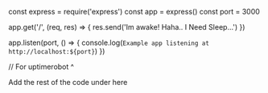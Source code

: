 const express = require('express')
const app = express()
const port = 3000

app.get('/', (req, res) => {
  res.send('Im awake! Haha.. I Need Sleep...')
})

app.listen(port, () => {
  console.log(`Example app listening at http://localhost:${port}`)
})

// For uptimerobot ^

Add the rest of the code under here


